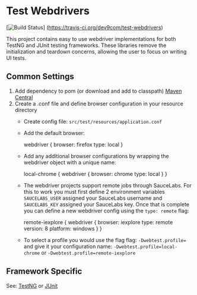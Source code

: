 # Test Webdrivers 
[![Build Status](https://travis-ci.org/dev9com/test-webdrivers.svg?branch=master)]
(https://travis-ci.org/dev9com/test-webdrivers)

This project contains easy to use webdriver implementations for both TestNG and JUnit testing frameworks. These 
libraries remove the initialization and teardown concerns, allowing the user to focus on 
writing UI tests.

## Common Settings

1. Add dependency to pom (or download and add to classpath) [Maven Central](http://mvnrepository.com/artifact/com.dev9)
2. Create a .conf file and define browser configuration in your resource directory  
    * Create config file: ```src/test/resources/application.conf```
    * Add the default browser:
    
        webdriver {
            browser: firefox
            type:    local
        }
        
    * Add any additional browser configurations by wrapping the webdriver object with a unique name:
        
        local-chrome {
            webdriver {
                browser:  chrome
                type:     local
            }
        }
        
    * The webdriver projects support remote jobs through SauceLabs. For this to work you must first define 2 
    environment variables  ```SAUCELABS_USER``` assigned your SauceLabs username and ```SAUCELABS_KEY``` assigned 
    your SauceLabs key. Once that is complete you can define a new webdriver config using the ```type: remote``` flag:
        
        remote-iexplore {
            webdriver {
                browser:  iexplore
                type:     remote
                version:  8
                platform: windows
            }
        }

    * To select a profile you would use the flag flag: ```-Dwebtest.profile=``` and give it your configuration name:
    ```-Dwebtest.profile=local-chrome``` or ```-Dwebtest.profile=remote-iexplore```
    

## Framework Specific
See: [TestNG](https://github.com/dev9com/test-webdrivers/tree/master/testng-webdriver)
 or 
[JUnit](https://github.com/dev9com/test-webdrivers/tree/master/junit-webdriver)